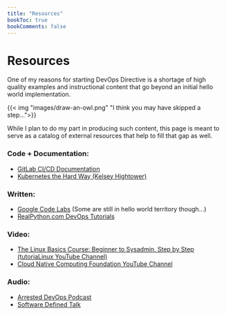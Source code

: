 ```yaml
---
title: "Resources"
bookToc: true
bookComments: false
---
```


# Resources

One of my reasons for starting DevOps Directive is a shortage of high quality examples and instructional content that go beyond an initial hello world implementation.

{{< img "images/draw-an-owl.png" "I think you may have skipped a step...">}}

While I plan to do my part in producing such content, this page is meant to serve as a catalog of external resources that help to fill that gap as well.

### Code + Documentation:
- [GitLab CI/CD Documentation](https://docs.gitlab.com/ee/ci/examples/)
- [Kubernetes the Hard Way (Kelsey Hightower)](https://github.com/kelseyhightower/kubernetes-the-hard-way)

### Written:
- [Google Code Labs](https://codelabs.developers.google.com/) (Some are still in hello world territory though...)
- [RealPython.com DevOps Tutorials](https://realpython.com/tutorials/devops/)

### Video:
- [The Linux Basics Course: Beginner to Sysadmin, Step by Step (tutoriaLinux YouTube Channel)](https://www.youtube.com/watch?v=bju_FdCo42w&list=PLtK75qxsQaMLZSo7KL-PmiRarU7hrpnwK)
- [Cloud Native Computing Foundation YouTube Channel](https://www.youtube.com/channel/UCvqbFHwN-nwalWPjPUKpvTA/videos)

### Audio:
- [Arrested DevOps Podcast](https://www.arresteddevops.com/)
- [Software Defined Talk](https://www.softwaredefinedtalk.com/)
